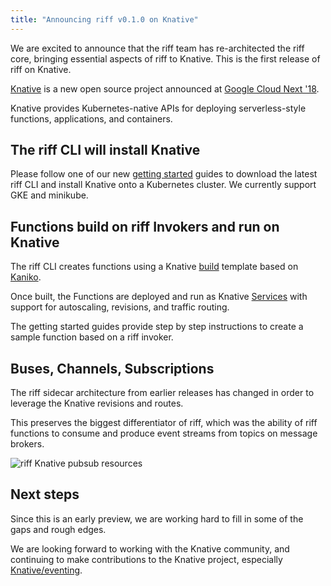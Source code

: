 ```yaml
---
title: "Announcing riff v0.1.0 on Knative"
---
```


We are excited to announce that the riff team has re-architected the riff core, bringing essential aspects of riff to Knative. This is the first release of riff on Knative.

[Knative](https://github.com/knative/docs) is a new open source project announced at [Google Cloud Next '18](https://cloud.withgoogle.com/next18).

Knative provides Kubernetes-native APIs for deploying serverless-style functions, applications, and containers.

## The riff CLI will install Knative

Please follow one of our new [getting started](/docs/) guides to download the latest riff CLI and install Knative onto a Kubernetes cluster. We currently support GKE and minikube.

## Functions build on riff Invokers and run on Knative

The riff CLI creates functions using a Knative [build](https://github.com/knative/build) template based on [Kaniko](https://github.com/GoogleContainerTools/kaniko).

Once built, the Functions are deployed and run as Knative [Services](https://github.com/knative/serving/blob/master/docs/spec/overview.md#resource-types) with support for autoscaling, revisions, and traffic routing.

The getting started guides provide step by step instructions to create a sample function based on a riff invoker.

## Buses, Channels, Subscriptions

The riff sidecar architecture from earlier releases has changed in order to leverage the Knative revisions and routes.

This preserves the biggest differentiator of riff, which was the ability of riff functions to consume and produce event streams from topics on message brokers.

![riff Knative pubsub resources](/img/riff-knative-pubsub-resources.png)

## Next steps

Since this is an early preview, we are working hard to fill in some of the gaps and rough edges. 

We are looking forward to working with the Knative community, and continuing to make contributions to the Knative project, especially [Knative/eventing](https://github.com/knative/eventing/tree/master/pkg).